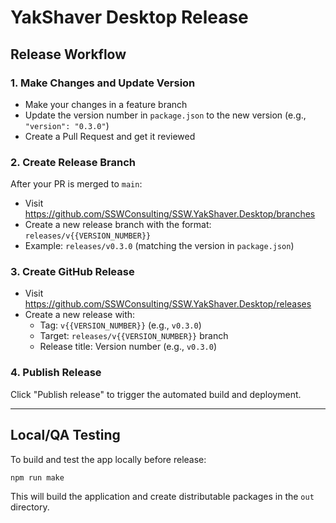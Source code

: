 # YakShaver Desktop Release

## Release Workflow

### 1. Make Changes and Update Version

- Make your changes in a feature branch
- Update the version number in `package.json` to the new version (e.g., `"version": "0.3.0"`)
- Create a Pull Request and get it reviewed

### 2. Create Release Branch

After your PR is merged to `main`:

- Visit https://github.com/SSWConsulting/SSW.YakShaver.Desktop/branches
- Create a new release branch with the format: `releases/v{{VERSION_NUMBER}}`
- Example: `releases/v0.3.0` (matching the version in `package.json`)

### 3. Create GitHub Release

- Visit https://github.com/SSWConsulting/SSW.YakShaver.Desktop/releases
- Create a new release with:
  - Tag: `v{{VERSION_NUMBER}}` (e.g., `v0.3.0`)
  - Target: `releases/v{{VERSION_NUMBER}}` branch
  - Release title: Version number (e.g., `v0.3.0`)

### 4. Publish Release

Click "Publish release" to trigger the automated build and deployment.

---

## Local/QA Testing

To build and test the app locally before release:

```bash
npm run make
```

This will build the application and create distributable packages in the `out` directory.
